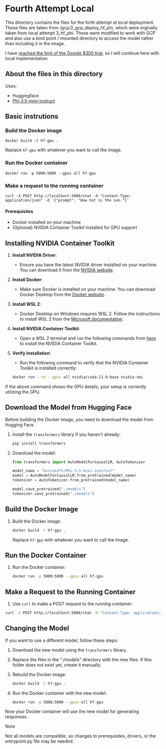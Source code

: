 # Fourth Attempt Local

This directory contains the files for the forth attempt at local deployment. 
These files are taken from /gcp/2_gcp_deploy_hf_phi, which were orginally taken from local attempt 3_hf_phi.
These were modified to work with GCP and also use a bind point / mounted directory to access the model rather than including it in the image.  

I have [reached the limit of the Google $300 trial](https://github.com/lmath56/S3P/issues/1), so I will continue here with local implementation.  


## About the files in this directory

Uses:
- Huggingface
- [Phi-3.5-mini-instruct](https://huggingface.co/microsoft/Phi-3.5-mini-instruct)

## Basic instrutions

### Build the Docker image
```docker build -t hf-gpu .```

Replace ```hf-gpu``` with whatever you want to call the image.

### Run the Docker container
```docker run -p 5000:5000 --gpus all hf-gpu```

### Make a request to the running container
```curl -X POST http://localhost:5000/chat -H "Content-Type: application/json" -d '{"prompt": "How hot is the sun."}'```

#### Prerequisites

- Docker installed on your machine
- (Optional) NVIDIA Container Toolkit installed for GPU support

## Installing NVIDIA Container Toolkit

1. **Install NVIDIA Driver**:
    - Ensure you have the latest NVIDIA driver installed on your machine. You can download it from the [NVIDIA website](https://www.nvidia.com/Download/index.aspx).

2. **Install Docker**:
    - Make sure Docker is installed on your machine. You can download Docker Desktop from the [Docker website](https://www.docker.com/products/docker-desktop).

3. **Install WSL 2**:
    - Docker Desktop on Windows requires WSL 2. Follow the instructions to install WSL 2 from the [Microsoft documentation](https://docs.microsoft.com/en-us/windows/wsl/install).

4. **Install NVIDIA Container Toolkit**:
    - Open a WSL 2 terminal and run the following commands from [here](https://docs.nvidia.com/datacenter/cloud-native/container-toolkit/latest/install-guide.html#installing-with-apt) to install the NVIDIA Container Toolkit.

5. **Verify Installation**:
    - Run the following command to verify that the NVIDIA Container Toolkit is installed correctly:
    ```sh
    docker run --rm --gpus all nvidia/cuda:11.0-base nvidia-smi
    ```

If the above command shows the GPU details, your setup is correctly utilizing the GPU.


## Download the Model from Hugging Face

Before building the Docker image, you need to download the model from Hugging Face.

1. Install the `transformers` library if you haven't already:
    ```sh
    pip install transformers
    ```

2. Download the model:
    ```python
    from transformers import AutoModelForCausalLM, AutoTokenizer

    model_name = "microsoft/Phi-3.5-mini-instruct"
    model = AutoModelForCausalLM.from_pretrained(model_name)
    tokenizer = AutoTokenizer.from_pretrained(model_name)

    model.save_pretrained("./models")
    tokenizer.save_pretrained("./models")
    ```

## Build the Docker Image

1. Build the Docker image:
    ```sh
    docker build -t hf-gpu .
    ```

    Replace `hf-gpu` with whatever you want to call the image.

## Run the Docker Container

1. Run the Docker container:
    ```sh
    docker run -p 5000:5000 --gpus all hf-gpu
    ```

## Make a Request to the Running Container


1. Use `curl` to make a POST request to the running container:

```sh
curl -X POST http://localhost:5000/chat -H "Content-Type: application/json" -d '{"prompt": "How hot is the sun."}'
```


## Changing the Model

If you want to use a different model, follow these steps:

1. Download the new model using the `transformers` library.

2. Replace the files in the "./models" directory with the new files. If this folder does not exist yet, create it manually.

3. Rebuild the Docker image:
    ```sh
    docker build -t hf-gpu .
    ```

4. Run the Docker container with the new model:
    ```sh
    docker run -p 5000:5000 --gpus all hf-gpu
    ```

Now your Docker container will use the new model for generating responses.

> [!NOTE]  
> Not all models are compatible, so changes to prerequisites, drivers, or the entrypoint.py file may be needed.
